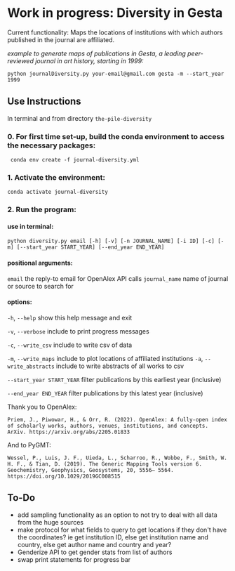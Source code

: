 # Work in progress: Diversity in Gesta

Current functionality: Maps the locations of institutions with which authors published in the journal are affiliated.

*example to generate maps of publications in Gesta, a leading peer-reviewed journal in art history, starting in 1999:*
    
    python journalDiversity.py your-email@gmail.com gesta -m --start_year 1999

## Use Instructions

In terminal and from directory `the-pile-diversity`

### 0. For first time set-up, build the conda environment to access the necessary packages:
<!--- Make code --->
     conda env create -f journal-diversity.yml

### 1. Activate the environment:
<!--- Make code --->
    conda activate journal-diversity

### 2. Run the program:

#### use in terminal:
<!--- Make code --->
    python diversity.py email [-h] [-v] [-n JOURNAL_NAME] [-i ID] [-c] [-m] [--start_year START_YEAR] [--end_year END_YEAR] 

#### positional arguments:
  `email`                   the reply-to email for OpenAlex API calls
  `journal_name`            name of journal or source to search for

#### options:

  `-h`, `--help`            show this help message and exit

  `-v`, `--verbose`         include to print progress messages

  `-c`, `--write_csv`       include to write csv of data

  `-m`, `--write_maps`      include to plot locations of affiliated institutions
  `-a`, `--write_abstracts`
                            include to write abstracts of all works to csv

  `--start_year START_YEAR` 
                            filter publications by this earliest year (inclusive)

  `--end_year END_YEAR`     filter publications by this latest year (inclusive)


Thank you to OpenAlex:

    Priem, J., Piwowar, H., & Orr, R. (2022). OpenAlex: A fully-open index of scholarly works, authors, venues, institutions, and concepts. ArXiv. https://arxiv.org/abs/2205.01833

And to PyGMT:

    Wessel, P., Luis, J. F., Uieda, L., Scharroo, R., Wobbe, F., Smith, W. H. F., & Tian, D. (2019). The Generic Mapping Tools version 6. Geochemistry, Geophysics, Geosystems, 20, 5556– 5564. https://doi.org/10.1029/2019GC008515

## To-Do

-  add sampling functionality as an option to not try to deal with all data from the huge sources
- make protocol for what fields to query to get locations if they don't have the coordinates?
    ie get institution ID, else get institution name and country, else get author name and country and year?
- Genderize API to get gender stats from list of authors
- swap print statements for progress bar

<!--- NOTES --->
<!---- issn_l = "0016-920X" --->
<!---- source_query = "https://api.openalex.org/sources/" + args.id --->
